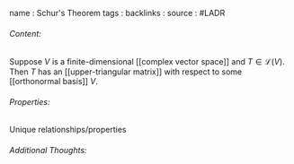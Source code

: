 name : Schur's Theorem
tags : 
backlinks : 
source : #LADR 

###### Content:
Suppose $V$ is a finite-dimensional [[complex vector space]] and $T \in \mathcal{L}(V)$. Then $T$ has an [[upper-triangular matrix]] with respect to some [[orthonormal basis]] $V$.

###### Properties:
Unique relationships/properties

###### Additional Thoughts:
